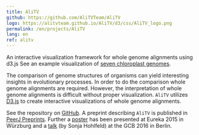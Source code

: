 ```yaml
---
title: AliTV
github: https://github.com/AliTVTeam/AliTV
logo: https://alitvteam.github.io/AliTV/d3/css/AliTV_logo.png
permalink: /en/projects/AliTV
lang: en
ref: alitv
---
```


An interactive visualization framework for whole genome alignments using d3.js
See an example visualization of [seven chloroplast genomes](https://alitvteam.github.io/AliTV/d3/AliTV.html).

The comparison of genome structures of organisms can yield interesting insights in evolutionary processes.
In order to do the comparison whole genome alignments are required.
However, the interpretation of whole genome alignments is difficult without proper visualization.
`AliTV` utilizes [D3.js](https://d3js.org/) to create interactive visualizations of whole genome alignments.

See the repository on [GitHub]({{page.github}}).
A preprint describing `AliTV` is published in [PeerJ Preprints](https://peerj.com/preprints/2348v1/).
Further a [poster](https://zenodo.org/record/32014#.WKWPC1fn3mE) has been presented at Eureka 2015 in Würzburg and a [talk](https://alitvteam.github.io/AliTV/gcb_2016/) (by Sonja Hohlfeld) at the GCB 2016 in Berlin.

